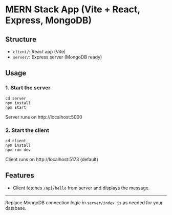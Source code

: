# MERN Stack App (Vite + React, Express, MongoDB)

## Structure

- `client/`: React app (Vite)
- `server/`: Express server (MongoDB ready)

## Usage

### 1. Start the server

```
cd server
npm install
npm start
```

Server runs on http://localhost:5000

### 2. Start the client

```
cd client
npm install
npm run dev
```

Client runs on http://localhost:5173 (default)

## Features

- Client fetches `/api/hello` from server and displays the message.

---

Replace MongoDB connection logic in `server/index.js` as needed for your database.
